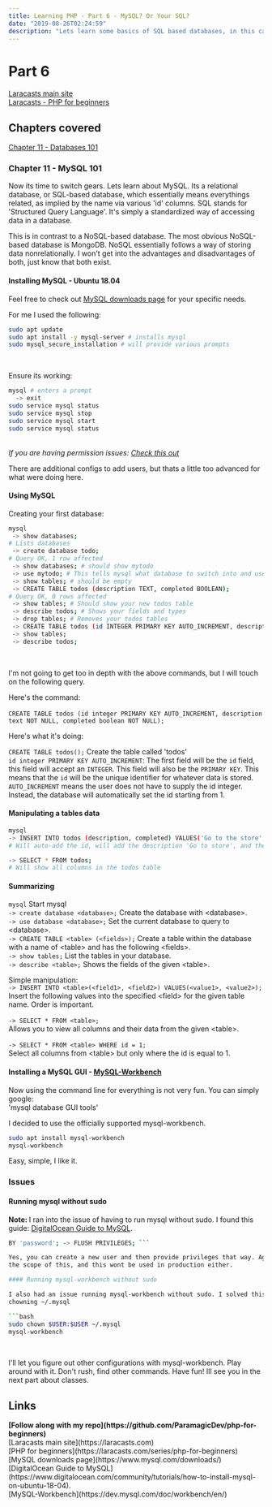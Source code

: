 ```yaml
---
title: Learning PHP - Part 6 - MySQL? Or Your SQL?
date: "2019-08-26T02:24:59"
description: "Lets learn some basics of SQL based databases, in this case, MySQL"
---
```


# Part 6

[Laracasts main site](https://laracasts.com)<br />
[Laracasts - PHP for beginners](https://laracasts.com/series/php-for-beginners)

## Chapters covered

[Chapter 11 - Databases 101](https://laracasts.com/series/php-for-beginners/episodes/11)

### Chapter 11 - MySQL 101

Now its time to switch gears. Lets learn about MySQL. Its a relational database,
or SQL-based database, which essentially means everythings related, as implied
by the name via various 'id' columns. SQL stands for 'Structured Query Language'.
It's simply a standardized way of accessing data in a database.

This is in contrast to a NoSQL-based database. The most obvious NoSQL-based database
is MongoDB. NoSQL essentially follows a way of storing data nonrelationally. I won't
get into the advantages and disadvantages of both, just know that both exist.

#### Installing MySQL - Ubuntu 18.04

Feel free to check out [MySQL downloads page](https://www.mysql.com/downloads/) for
your specific needs.

For me I used the following:

```bash
sudo apt update
sudo apt install -y mysql-server # installs mysql
sudo mysql_secure_installation # will provide various prompts
```

<br />

Ensure its working:

```bash
mysql # enters a prompt
  -> exit
sudo service mysql status
sudo service mysql stop
sudo service mysql start
sudo service mysql status
```

<br />

<em>
  If you are having permission issues: <a href="#issues">Check this out</a>
</em>

There are additional configs to add users, but thats a little
too advanced for what were doing here.

#### Using MySQL

Creating your first database:

```bash
mysql
 -> show databases;
# Lists databases
 -> create database todo;
# Query OK, 1 row affected
 -> show databases; # should show mytodo
 -> use mytodo; # This tells mysql what database to switch into and use
 -> show tables; # should be empty
 -> CREATE TABLE todos (description TEXT, completed BOOLEAN);
# Query OK, 0 rows affected
 -> show tables; # Should show your new todos table
 -> describe todos; # Shows your fields and types
 -> drop tables; # Removes your todos tables
 -> CREATE TABLE todos (id INTEGER PRIMARY KEY AUTO_INCREMENT, description TEXT NOT NULL, completed BOOLEAN NOT NULL);
 -> show tables;
 -> describe todos;
```

<br />

I'm not going to get too in depth with the above commands, but I will touch on the
following query.

Here's the command:<br /><br />
`CREATE TABLE todos (id integer PRIMARY KEY AUTO_INCREMENT, description text NOT NULL, completed boolean NOT NULL);`<br />

Here's what it's doing:

`CREATE TABLE todos();` Create the table called 'todos'<br />
`id integer PRIMARY KEY AUTO_INCREMENT`: The first field will be the `id` field,
this field will accept an `INTEGER`. This field will also be the `PRIMARY KEY`.
This means that the `id` will be the unique identifier for whatever data is stored.
`AUTO_INCREMENT` means the user does not have to supply the id integer. Instead, the
database will automatically set the id starting from 1.<br />

#### Manipulating a tables data

```bash
mysql
-> INSERT INTO todos (description, completed) VALUES('Go to the store', false);
# Will auto-add the id, will add the description 'Go to store', and the boolean false

-> SELECT * FROM todos;
# Will show all columns in the todos table
```

#### Summarizing

`mysql` Start mysql<br />
`-> create database <database>;` Create the database with \<database>.<br />
`-> use database <database>;` Set the current database to query to \<database>.<br />
`-> CREATE TABLE <table> (<fields>);` Create a table within the database with a name of \<table>
and has the following \<fields>.<br />
`-> show tables;` List the tables in your database.<br />
`-> describe <table>;` Shows the fields of the given \<table>.

Simple manipulation:<br />
`-> INSERT INTO <table>(<field1>, <field2>) VALUES(<value1>, <value2>);`<br /> Insert the following
values into the specified \<field> for the given table name. Order is important.<br /><br />
`-> SELECT * FROM <table>;`<br />
Allows you to view all columns and their data from the given
\<table>.<br /><br />
`-> SELECT * FROM <table> WHERE id = 1;`<br />
Select all columns from \<table> but only where the id is equal to 1.

#### Installing a MySQL GUI - [MySQL-Workbench](https://dev.mysql.com/doc/workbench/en/)

Now using the command line for everything is not very fun. You can simply google:<br />
'mysql database GUI tools'

I decided to use the officially supported mysql-workbench.

```bash
sudo apt install mysql-workbench
mysql-workbench
```

Easy, simple, I like it.

<h3 id="issues">Issues</h3>

#### Running mysql without sudo

<strong>Note: </strong> I ran into the issue of having to run mysql without sudo.
I found this guide: [DigitalOcean Guide to MySQL](https://www.digitalocean.com/community/tutorials/how-to-install-mysql-on-ubuntu-18-04).
```bash sudo mysql -> ALTER USER 'root'@'localhost' IDENTIFIED WITH mysql_native_password
BY 'password'; -> FLUSH PRIVILEGES; ```

Yes, you can create a new user and then provide privileges that way. Again, beyond
the scope of this, and this wont be used in production either.

#### Running mysql-workbench without sudo

I also had an issue running mysql-workbench without sudo. I solved this by
chowning ~/.mysql

```bash
sudo chown $USER:$USER ~/.mysql
mysql-workbench
```

<br />

I'll let you figure out other configurations with mysql-workbench. Play around with
it. Don't rush, find other commands. Have fun! Ill see you in the next part about
classes.

## Links

<strong>
  [Follow along with my repo](https://github.com/ParamagicDev/php-for-beginners)
  <br />
</strong>
[Laracasts main site](https://laracasts.com)
<br />
[PHP for beginners](https://laracasts.com/series/php-for-beginners)
<br />
[MySQL downloads page](https://www.mysql.com/downloads/)
<br />
[DigitalOcean Guide to MySQL](https://www.digitalocean.com/community/tutorials/how-to-install-mysql-on-ubuntu-18-04).
<br />
[MySQL-Workbench](https://dev.mysql.com/doc/workbench/en/)
<br />
